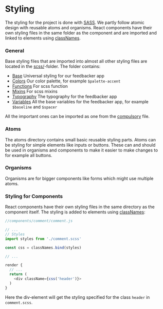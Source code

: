 # Styling

The styling for the project is done with [SASS](https://sass-lang.com/). We partly follow atomic design with reusable atoms and organisms.
React components have their own styling files in the same folder as the component and are imported and linked to elements using [classNames](https://github.com/JedWatson/classnames).

### General

Base styling files that are imported into almost all other styling files are located in the [scss/](../client/src/scss)-folder. The folder contains:
- [Base](../client/src/scss/_base.scss)
   Universal styling for our feedbacker app
- [Colors](../client/src/scss/_colors.scss)
   Our color palette, for example `$palette-accent`
- [Functions](../client/src/scss/_functions.scss)
   For scss function
- [Mixins](../client/src/scss/_mixins.scss)
   For scss mixins
- [Typography](../client/src/scss/_typography.scss)
   The typography for the feedbacker app
- [Variables](../client/src/scss/_variables.scss)
   All the base variables for the feedbacker app, for example `$baseline` and `$spacer`


All the important ones can be imported as one from the [compulsory](../client/src/scss/_compulsory.scss) file.

### Atoms

The atoms directory contains small basic reusable styling parts. Atoms can be styling for simple elements like inputs or buttons.
These can and should be used in organisms and components to make it easier to make changes to for example all buttons.

### Organisms

Organisms are for bigger components like forms which might use multiple atoms.

### Styling for Components 

React components have their own styling files in the same directory as the component itself. The styling is added to elements using [classNames](https://github.com/JedWatson/classnames):

```javascript
//components/comment/comment.js

// ...
// Styles
import styles from './comment.scss'

const css = classNames.bind(styles)

// ...

render {
  // ...
  return (
    <div className={css('header')}>
  )
}
```

Here the div-element will get the styling specified for the class `header` in `comment.scss`.
